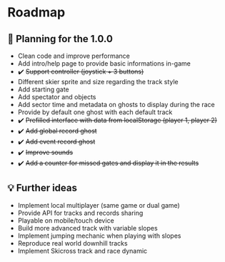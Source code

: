 # Roadmap

## :calendar: Planning for the 1.0.0
- Clean code and improve performance
- Add intro/help page to provide basic informations in-game
- ✔️ ~~Support controller (joystick + 3 buttons)~~
- Different skier sprite and size regarding the track style
- Add starting gate
- Add spectator and objects
- Add sector time and metadata on ghosts to display during the race
- Provide by default one ghost with each default track
- ✔️ ~~Prefilled interface with data from localStorage (player 1, player 2)~~
- ✔️ ~~Add global record ghost~~
- ✔️ ~~Add event record ghost~~
- ✔️ ~~Improve sounds~~
- ✔️ ~~Add a counter for missed gates and display it in the results~~

## :bulb: Further ideas
- Implement local multiplayer (same game or dual game)
- Provide API for tracks and records sharing
- Playable on mobile/touch device
- Build more advanced track with variable slopes
- Implement jumping mechanic when playing with slopes
- Reproduce real world downhill tracks
- Implement Skicross track and race dynamic
